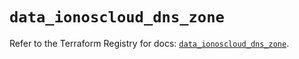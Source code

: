 # `data_ionoscloud_dns_zone`

Refer to the Terraform Registry for docs: [`data_ionoscloud_dns_zone`](https://registry.terraform.io/providers/ionos-cloud/ionoscloud/6.5.2/docs/data-sources/dns_zone).
